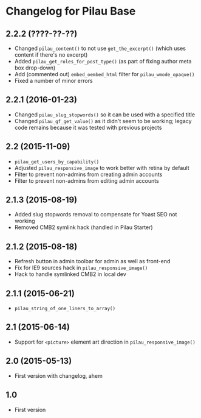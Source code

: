 # Changelog for Pilau Base

## 2.2.2 (????-??-??)
* Changed `pilau_content()` to not use `get_the_excerpt()` (which uses content if there's no excerpt)
* Added `pilau_get_roles_for_post_type()` (as part of fixing author meta box drop-down)
* Add (commented out) `embed_oembed_html` filter for `pilau_wmode_opaque()`
* Fixed a number of minor errors

## 2.2.1 (2016-01-23)
* Changed `pilau_slug_stopwords()` so it can be used with a specified title
* Changed `pilau_gf_get_value()` as it didn't seem to be working; legacy code remains because it was tested with previous projects

## 2.2 (2015-11-09)
* `pilau_get_users_by_capability()`
* Adjusted `pilau_responsive_image` to work better with retina by default
* Filter to prevent non-admins from creating admin accounts
* Filter to prevent non-admins from editing admin accounts

## 2.1.3 (2015-08-19)
* Added slug stopwords removal to compensate for Yoast SEO not working
* Removed CMB2 symlink hack (handled in Pilau Starter)

## 2.1.2 (2015-08-18)
* Refresh button in admin toolbar for admin as well as front-end
* Fix for IE9 sources hack in `pilau_responsive_image()`
* Hack to handle symlinked CMB2 in local dev

## 2.1.1 (2015-06-21)
* `pilau_string_of_one_liners_to_array()`

## 2.1 (2015-06-14)
* Support for `<picture>` element art direction in `pilau_responsive_image()`

## 2.0 (2015-05-13)
* First version with changelog, ahem

## 1.0
* First version
